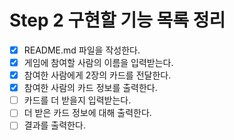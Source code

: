 # Step 2 구현할 기능 목록 정리
- [X] README.md 파일을 작성한다.
- [X] 게임에 참여할 사람의 이름을 입력받는다. 
- [X] 참여한 사람에게 2장의 카드를 전달한다.
- [X] 참여한 사람의 카드 정보를 출력한다.
- [ ] 카드를 더 받을지 입력받는다.
- [ ] 더 받은 카드 정보에 대해 출력한다.
- [ ] 결과를 출력한다.
